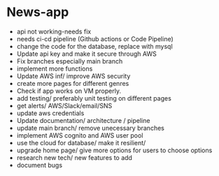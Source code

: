 # News-app

- api not working-needs fix
- needs ci-cd pipeline (Github actions or Code Pipeline)
- change the code for the database, replace with mysql
- Update api key and make it secure through AWS
- Fix branches especially main branch
- implement more functions
- Update AWS inf/ improve AWS security
- create more pages for different genres
- Check if app works on VM properly.
- add testing/ preferably unit testing on different pages
- get alerts/ AWS/Slack/email/SNS
- update aws credentials
- Update documentation/ architecture / pipeline
- update main branch/ remove unecessary branches
- implement AWS cognito and AWS user pool
- use the cloud for database/ make it resilient/ 
- upgrade home page/ give more options for users to choose options
- research new tech/ new features to add
- document bugs
